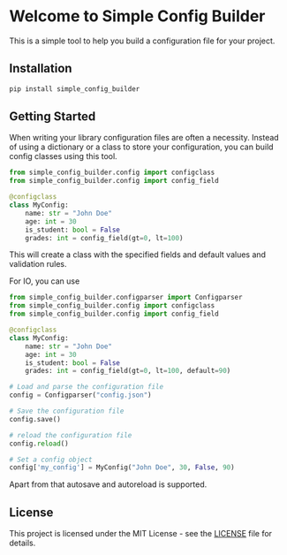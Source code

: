 # Welcome to Simple Config Builder

This is a simple tool to help you build a configuration file for your project.

## Installation

```bash
pip install simple_config_builder
```

## Getting Started
When writing your library configuration files are often a necessity. 
Instead of using a dictionary or a class to store your configuration,
you can build config classes using this tool.

```python
from simple_config_builder.config import configclass
from simple_config_builder.config import config_field

@configclass
class MyConfig:
    name: str = "John Doe"
    age: int = 30
    is_student: bool = False
    grades: int = config_field(gt=0, lt=100)
```

This will create a class with the specified fields and default values and validation rules.

For IO, you can use 
```python
from simple_config_builder.configparser import Configparser
from simple_config_builder.config import configclass
from simple_config_builder.config import config_field

@configclass
class MyConfig:
    name: str = "John Doe"
    age: int = 30
    is_student: bool = False
    grades: int = config_field(gt=0, lt=100, default=90)

# Load and parse the configuration file
config = Configparser("config.json")

# Save the configuration file
config.save()

# reload the configuration file
config.reload()

# Set a config object
config['my_config'] = MyConfig("John Doe", 30, False, 90)
```

Apart from that autosave and autoreload is supported. 

## License
This project is licensed under the MIT License - see the [LICENSE](license.md) file for details.